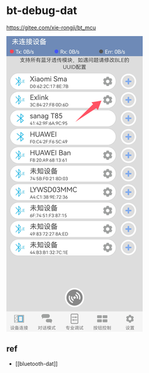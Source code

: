 
# bt-debug-dat

https://gitee.com/xie-rongji/bt_mcu

![](2025-08-19-16-29-22.png)



## ref 

- [[bluetooth-dat]]